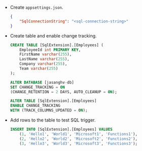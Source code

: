- Create `appsettings.json`.

    ```json
    {
        "SqlConnectionString": "<sql-connection-string>"
    }
    ```

- Create table and enable change tracking.

    ```sql
    CREATE TABLE [SqlExtension].[Employees] (
        EmployeeId int PRIMARY KEY,
        FirstName varchar(255),
        LastName varchar(255),
        Company varchar(255),
        Team varchar(255)
    );

    ALTER DATABASE [jasanghv-db]
    SET CHANGE_TRACKING = ON  
    (CHANGE_RETENTION = 2 DAYS, AUTO_CLEANUP = ON);

    ALTER TABLE [SqlExtension].[Employees]
    ENABLE CHANGE_TRACKING
    WITH (TRACK_COLUMNS_UPDATED = ON);
    ```

- Add rows to the table to test SQL trigger.

    ```sql
    INSERT INTO [SqlExtension].[Employees] VALUES
        (1, 'Hello1', 'World1', 'Microsoft1', 'Functions1'),
        (2, 'Hello2', 'World2', 'Microsoft2', 'Functions2'),
        (3, 'Hello3', 'World3', 'Microsoft3', 'Functions3');
    ```
